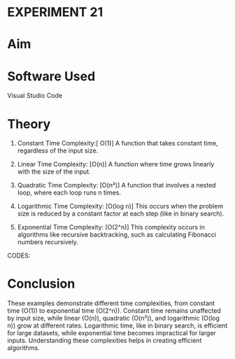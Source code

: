 # EXPERIMENT 21
# Aim
# Software Used
Visual Studio Code
# Theory
1. Constant Time Complexity:[ O(1)]
A function that takes constant time, regardless of the input size.

2. Linear Time Complexity: [O(n)]
A function where time grows linearly with the size of the input.

3. Quadratic Time Complexity: [O(n²)]
A function that involves a nested loop, where each loop runs n times.

4. Logarithmic Time Complexity: [O(log n)]
This occurs when the problem size is reduced by a constant factor at each step (like in binary search).

5. Exponential Time Complexity: [O(2^n)]
This complexity occurs in algorithms like recursive backtracking, such as calculating Fibonacci numbers recursively.

CODES:



# Conclusion
These examples demonstrate different time complexities, from constant time (O(1)) to exponential time (O(2^n)). Constant time remains unaffected by input size, while linear (O(n)), quadratic (O(n²)), and logarithmic (O(log n)) grow at different rates. Logarithmic time, like in binary search, is efficient for large datasets, while exponential time becomes impractical for larger inputs. Understanding these complexities helps in creating efficient algorithms.


